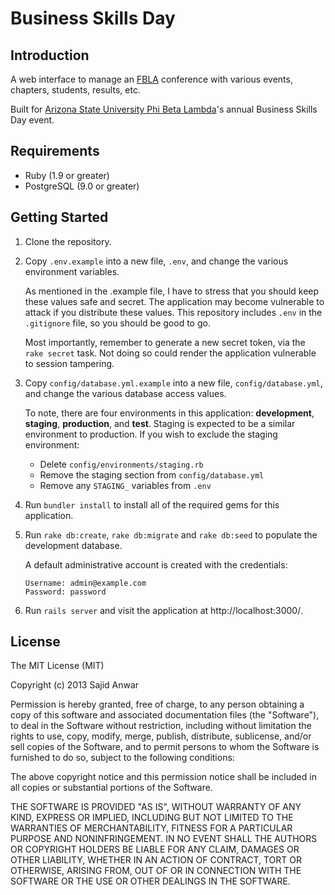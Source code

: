 Business Skills Day
===================

Introduction
------------

A web interface to manage an [FBLA][1] conference with various events, chapters, students, results, etc.

Built for [Arizona State University Phi Beta Lambda][2]'s annual Business Skills Day event.

[1]: http://fbla-pbl.org/ "Future Business Leaders of America"
[2]: http://asupbl.org/

Requirements
------------

* Ruby (1.9 or greater)
* PostgreSQL (9.0 or greater)


Getting Started
---------------

1.  Clone the repository.

2.  Copy `.env.example` into a new file, `.env`, and change the various environment variables.

    As mentioned in the .example file, I have to stress that you should keep these values safe
    and secret. The application may become vulnerable to attack if you distribute these values.
    This repository includes `.env` in the `.gitignore` file, so you should be good to go.

    Most importantly, remember to generate a new secret token, via the `rake secret` task. Not
    doing so could render the application vulnerable to session tampering.

3.  Copy `config/database.yml.example` into a new file, `config/database.yml`, and change the
    various database access values.

    To note, there are four environments in this application: __development__, __staging__, __production__,
    and __test__. Staging is expected to be a similar environment to production. If you wish to
    exclude the staging environment:

    *   Delete `config/environments/staging.rb`
    *   Remove the staging section from `config/database.yml`
    *   Remove any `STAGING_` variables from `.env`

4.  Run `bundler install` to install all of the required gems for this application.

5.  Run `rake db:create`, `rake db:migrate` and `rake db:seed` to populate the development database.

    A default administrative account is created with the credentials:

        Username: admin@example.com
        Password: password

6.  Run `rails server` and visit the application at http://localhost:3000/.

License
-------

The MIT License (MIT)

Copyright (c) 2013 Sajid Anwar

Permission is hereby granted, free of charge, to any person obtaining a copy of
this software and associated documentation files (the "Software"), to deal in
the Software without restriction, including without limitation the rights to
use, copy, modify, merge, publish, distribute, sublicense, and/or sell copies of
the Software, and to permit persons to whom the Software is furnished to do so,
subject to the following conditions:

The above copyright notice and this permission notice shall be included in all
copies or substantial portions of the Software.

THE SOFTWARE IS PROVIDED "AS IS", WITHOUT WARRANTY OF ANY KIND, EXPRESS OR
IMPLIED, INCLUDING BUT NOT LIMITED TO THE WARRANTIES OF MERCHANTABILITY, FITNESS
FOR A PARTICULAR PURPOSE AND NONINFRINGEMENT. IN NO EVENT SHALL THE AUTHORS OR
COPYRIGHT HOLDERS BE LIABLE FOR ANY CLAIM, DAMAGES OR OTHER LIABILITY, WHETHER
IN AN ACTION OF CONTRACT, TORT OR OTHERWISE, ARISING FROM, OUT OF OR IN
CONNECTION WITH THE SOFTWARE OR THE USE OR OTHER DEALINGS IN THE SOFTWARE.



